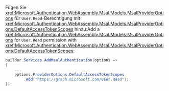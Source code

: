 <span data-ttu-id="d91b8-101">Fügen Sie <xref:Microsoft.Authentication.WebAssembly.Msal.Models.MsalProviderOptions> für `User.Read`-Berechtigung mit <xref:Microsoft.Authentication.WebAssembly.Msal.Models.MsalProviderOptions.DefaultAccessTokenScopes> hinzu:</span><span class="sxs-lookup"><span data-stu-id="d91b8-101">Add a <xref:Microsoft.Authentication.WebAssembly.Msal.Models.MsalProviderOptions> for `User.Read` permission with <xref:Microsoft.Authentication.WebAssembly.Msal.Models.MsalProviderOptions.DefaultAccessTokenScopes>:</span></span>

```csharp
builder.Services.AddMsalAuthentication(options =>
{
    ...
    options.ProviderOptions.DefaultAccessTokenScopes
        .Add("https://graph.microsoft.com/User.Read");
});
```
